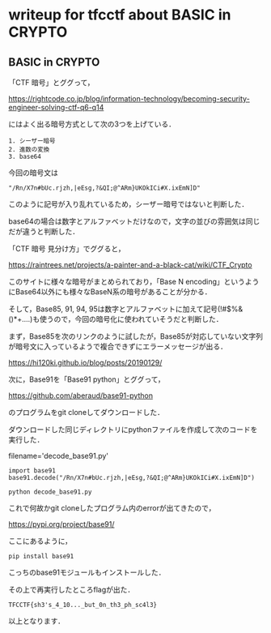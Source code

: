 # writeup for tfcctf about BASIC in CRYPTO

## BASIC in CRYPTO
「CTF 暗号」とググって，

https://rightcode.co.jp/blog/information-technology/becoming-security-engineer-solving-ctf-q6-q14

にはよく出る暗号方式として次の3つを上げている．

```
1. シーザー暗号
2. 進数の変換
3. base64
```

今回の暗号文は
```
"/Rn/X7n#bUc.rjzh,|eEsg,?&QI;@^ARm}UKOkICi#X.ixEmN]D"
```
このように記号が入り乱れているため，シーザー暗号ではないと判断した．

base64の場合は数字とアルファベットだけなので，文字の並びの雰囲気は同じだが違うと判断した．

「CTF 暗号 見分け方」でググると，

https://raintrees.net/projects/a-painter-and-a-black-cat/wiki/CTF_Crypto

このサイトに様々な暗号がまとめられており，「Base N encoding」というようにBase64以外にも様々なBaseN系の暗号があることが分かる．

そして，Base85, 91, 94, 95は数字とアルファベットに加えて記号(!#$%&()\*+....)も使うので，今回の暗号化に使われていそうだと判断した．

まず，Base85を次のリンクのように試したが，Base85が対応していない文字列が暗号文に入っているようで複合できずにエラーメッセージが出る．

https://hi120ki.github.io/blog/posts/20190129/

次に，Base91を「Base91 python」とググって，

https://github.com/aberaud/base91-python

のプログラムをgit cloneしてダウンロードした．

ダウンロードした同じディレクトリにpythonファイルを作成して次のコードを実行した．

filename='decode_base91.py'
```
import base91
base91.decode("/Rn/X7n#bUc.rjzh,|eEsg,?&QI;@^ARm}UKOkICi#X.ixEmN]D") 
```
```
python decode_base91.py
```

これで何故かgit cloneしたプログラム内のerrorが出てきたので，

https://pypi.org/project/base91/

ここにあるように，

```
pip install base91
```
こっちのbase91モジュールもインストールした．

その上で再実行したところflagが出た．

```
TFCCTF{sh3's_4_10..._but_0n_th3_ph_sc4l3}
```

以上となります．
